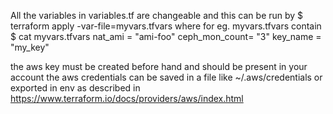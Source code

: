 All the variables in variables.tf are changeable and this can be run by
$ terraform apply -var-file=myvars.tfvars
where for eg. myvars.tfvars contain
$ cat myvars.tfvars
nat_ami = "ami-foo"
ceph_mon_count= "3"
key_name = "my_key"

the aws key must be created before hand and should  be present in your account
the aws credentials can be saved in a file like ~/.aws/credentials or exported in env as described in https://www.terraform.io/docs/providers/aws/index.html
